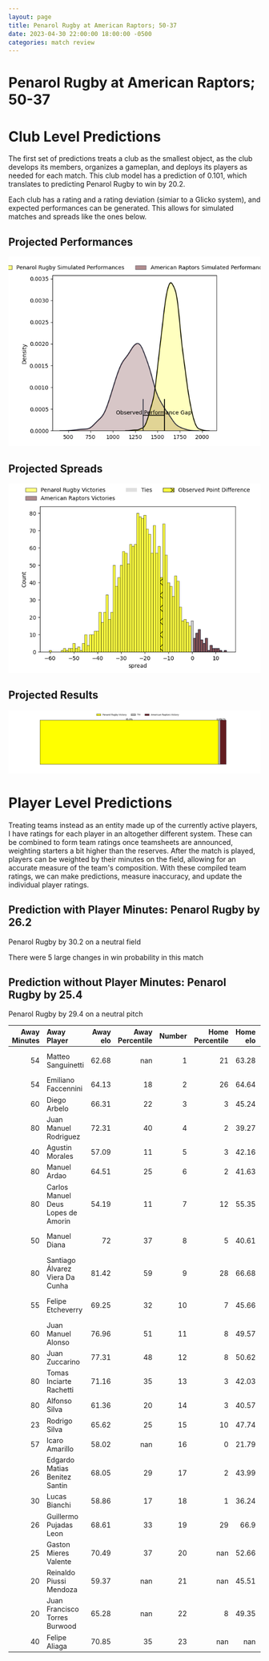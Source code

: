 ```yaml
---  
layout: page  
title: Penarol Rugby at American Raptors; 50-37  
date: 2023-04-30 22:00:00 18:00:00 -0500  
categories: match review  
---
```

# Penarol Rugby at American Raptors; 50-37

# Club Level Predictions


The first set of predictions treats a club as the smallest object, as the club develops its members, organizes a gameplan, and deploys its players as needed for each match. This club model has a prediction of 0.101, which translates to predicting Penarol Rugby to win by 20.2.

Each club has a rating and a rating deviation (simiar to a Glicko system), and expected performances can be generated. This allows for simulated matches and spreads like the ones below.
## Projected Performances


![Projected Performances](plots/performances_2023-04-30-AmericanRaptors-PenarolRugby.png)
## Projected Spreads


![Projected Spreads](plots/spreads_2023-04-30-AmericanRaptors-PenarolRugby.png)
## Projected Results


![Projected Results](plots/resultbar_2023-04-30-AmericanRaptors-PenarolRugby.png)
# Player Level Predictions


Treating teams instead as an entity made up of the currently active players, I have ratings for each player in an altogether different system. These can be combined to form team ratings once teamsheets are announced, weighting starters a bit higher than the reserves. After the match is played, players can be weighted by their minutes on the field, allowing for an accurate measure of the team's composition. With these compiled team ratings, we can make predictions, measure inaccuracy, and update the individual player ratings.
## Prediction with Player Minutes: Penarol Rugby by 26.2


Penarol Rugby by 30.2 on a neutral field

There were 5 large changes in win probability in this match
## Prediction without Player Minutes: Penarol Rugby by 25.4


Penarol Rugby by 29.4 on a neutral pitch



|   Away Minutes | Away Player                        |   Away elo |   Away Percentile |   Number |   Home Percentile |   Home elo | Home Player              |   Home Minutes |
|---------------:|:-----------------------------------|-----------:|------------------:|---------:|------------------:|-----------:|:-------------------------|---------------:|
|             54 | Matteo Sanguinetti                 |      62.68 |               nan |        1 |                21 |      63.28 | Payton Telea-Ilalio      |             44 |
|             54 | Emiliano Faccennini                |      64.13 |                18 |        2 |                26 |      64.64 | Diego Fortuny            |             80 |
|             60 | Diego Arbelo                       |      66.31 |                22 |        3 |                 3 |      45.24 | Ma'ake Muti              |             66 |
|             80 | Juan Manuel Rodriguez              |      72.31 |                40 |        4 |                 2 |      39.27 | Diego Magno              |             80 |
|             40 | Agustin Morales                    |      57.09 |                11 |        5 |                 3 |      42.16 | Mikey Grandy             |             17 |
|             80 | Manuel Ardao                       |      64.51 |                25 |        6 |                 2 |      41.63 | Shawn Clark              |             80 |
|             80 | Carlos Manuel Deus Lopes de Amorin |      54.19 |                11 |        7 |                12 |      55.35 | Ronan Murphy             |             80 |
|             50 | Manuel Diana                       |      72    |                37 |        8 |                 5 |      40.61 | Siaki Lolohea Vikilani   |             52 |
|             80 | Santiago Álvarez Viera Da Cunha    |      81.42 |                59 |        9 |                28 |      66.68 | Ethan McVeigh            |             52 |
|             55 | Felipe Etcheverry                  |      69.25 |                32 |       10 |                 7 |      45.66 | Lucas Gonzalez Amorosino |             76 |
|             60 | Juan Manuel Alonso                 |      76.96 |                51 |       11 |                 8 |      49.57 | Daytwon Sheridan         |             80 |
|             80 | Juan Zuccarino                     |      77.31 |                48 |       12 |                 8 |      50.62 | Aki Pulu                 |             76 |
|             80 | Tomas Inciarte Rachetti            |      71.16 |                35 |       13 |                 3 |      42.03 | Watson Filikitonga       |             80 |
|             80 | Alfonso Silva                      |      61.36 |                20 |       14 |                 3 |      40.57 | Ryan James               |             80 |
|             23 | Rodrigo Silva                      |      65.62 |                25 |       15 |                10 |      47.74 | Line Latu                |             80 |
|             57 | Icaro Amarillo                     |      58.02 |               nan |       16 |                 0 |      21.79 | Will Crawford            |             63 |
|             26 | Edgardo Matias Benitez Santin      |      68.05 |                29 |       17 |                 2 |      43.99 | Juan Echeverria          |             36 |
|             30 | Lucas Bianchi                      |      58.86 |                17 |       18 |                 1 |      36.24 | Martin Landajo           |             28 |
|             26 | Guillermo Pujadas Leon             |      68.61 |                33 |       19 |                29 |      66.9  | Tommy Clark              |             28 |
|             25 | Gaston Mieres Valente              |      70.49 |                37 |       20 |               nan |      52.66 | Sebastian Otero          |             14 |
|             20 | Reinaldo Piussi Mendoza            |      59.37 |               nan |       21 |               nan |      45.51 | Jerome Nale              |              4 |
|             20 | Juan Francisco Torres Burwood      |      65.28 |               nan |       22 |                 8 |      49.35 | Patrick Madden           |              4 |
|             40 | Felipe Aliaga                      |      70.85 |                35 |       23 |               nan |     nan    | nan                      |            nan |

